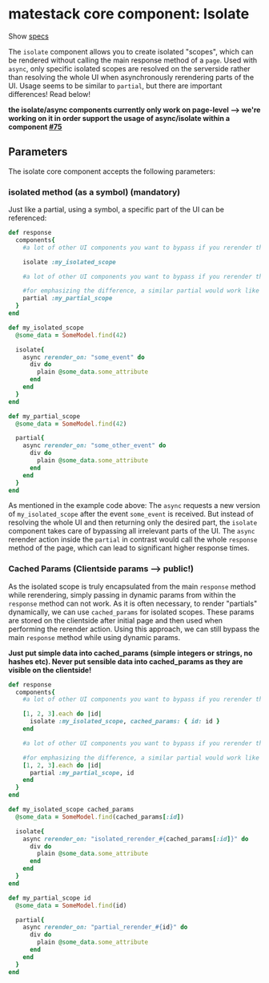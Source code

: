 # matestack core component: Isolate

Show [specs](/spec/usage/components/isolate_spec.rb)

The `isolate` component allows you to create isolated "scopes", which can be rendered without calling the main response method of a `page`. Used with `async`, only specific isolated scopes are resolved on the serverside rather than resolving the whole UI when asynchronously rerendering parts of the UI. Usage seems to be similar to `partial`, but there are important differences! Read below!

**the isolate/async components currently only work on page-level --> we're working on it in order support the usage of async/isolate within a component [#75](https://github.com/basemate/matestack-ui-core/issues/75)**

## Parameters

The isolate core component accepts the following parameters:

### isolated method (as a symbol) (mandatory)

Just like a partial, using a symbol, a specific part of the UI can be referenced:

```ruby
def response
  components{
    #a lot of other UI components you want to bypass if you rerender the isolated scope

    isolate :my_isolated_scope

    #a lot of other UI components you want to bypass if you rerender the isolated scope

    #for emphasizing the difference, a similar partial would work like so:
    partial :my_partial_scope
  }
end

def my_isolated_scope
  @some_data = SomeModel.find(42)

  isolate{
    async rerender_on: "some_event" do
      div do
        plain @some_data.some_attribute
      end
    end
  }
end

def my_partial_scope
  @some_data = SomeModel.find(42)

  partial{
    async rerender_on: "some_other_event" do
      div do
        plain @some_data.some_attribute
      end
    end
  }
end
```

As mentioned in the example code above: The `async` requests a new version of `my_isolated_scope` after the event `some_event` is received. But instead of resolving the whole UI and then returning only the desired part, the `isolate` component takes care of bypassing all irrelevant parts of the UI. The `async` rerender action inside the `partial` in contrast would call the whole `response` method of the page, which can lead to significant higher response times.


### Cached Params (Clientside params --> public!)

As the isolated scope is truly encapsulated from the main `response` method while rerendering, simply passing in dynamic params from within the `response` method can not work. As it is often necessary, to render "partials" dynamically, we can use `cached_params` for isolated scopes. These params are stored on the clientside after initial page and then used when performing the rerender action. Using this approach, we can still bypass the main `response` method while using dynamic params.

**Just put simple data into cached_params (simple integers or strings, no hashes etc). Never put sensible data into cached_params as they are visible on the clientside!**

```ruby
def response
  components{
    #a lot of other UI components you want to bypass if you rerender the isolated scope

    [1, 2, 3].each do |id|
      isolate :my_isolated_scope, cached_params: { id: id }
    end

    #a lot of other UI components you want to bypass if you rerender the isolated scope

    #for emphasizing the difference, a similar partial would work like so:
    [1, 2, 3].each do |id|
      partial :my_partial_scope, id
    end
  }
end

def my_isolated_scope cached_params
  @some_data = SomeModel.find(cached_params[:id])

  isolate{
    async rerender_on: "isolated_rerender_#{cached_params[:id]}" do
      div do
        plain @some_data.some_attribute
      end
    end
  }
end

def my_partial_scope id
  @some_data = SomeModel.find(id)

  partial{
    async rerender_on: "partial_rerender_#{id}" do
      div do
        plain @some_data.some_attribute
      end
    end
  }
end
```
